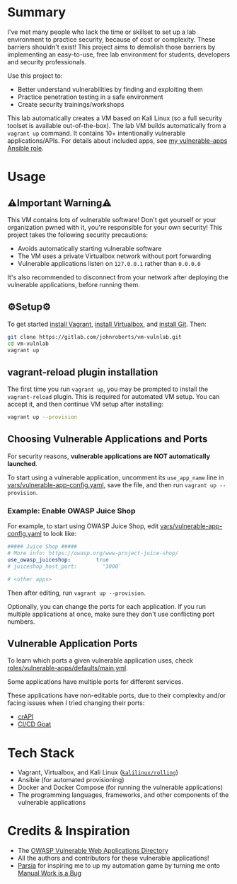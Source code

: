# Summary
I've met many people who lack the time or skillset to set up a lab environment to practice security, because of cost or complexity. These barriers shouldn't exist! This project aims to demolish those barriers by implementing an easy-to-use, free lab environment for students, developers and security professionals.

Use this project to:
- Better understand vulnerabilities by finding and exploiting them
- Practice penetration testing in a safe environment
- Create security trainings/workshops

This lab automatically creates a VM based on Kali Linux (so a full security toolset is available out-of-the-box). The lab VM builds automatically from a `vagrant up` command. It contains 10+ intentionally vulnerable applications/APIs. For details about included apps, see [my vulnerable-apps Ansible role](https://gitlab.com/johnroberts/ansiblerole-vulnerable-apps).

# Usage
## ⚠️Important Warning⚠️
This VM contains lots of vulnerable software! Don't get yourself or your organization pwned with it, you're responsible for your own security! This project takes the following security precautions:
- Avoids automatically starting vulnerable software
- The VM uses a private Virtualbox network without port forwarding
- Vulnerable applications listen on `127.0.0.1` rather than `0.0.0.0`

It's also recommended to disconnect from your network after deploying the vulnerable applications, before running them.

## ⚙️Setup⚙️
To get started [install Vagrant](https://developer.hashicorp.com/vagrant/docs/installation), [install Virtualbox](https://www.virtualbox.org/wiki/Downloads), and [install Git](https://git-scm.com/book/en/v2/Getting-Started-Installing-Git). Then:
```sh
git clone https://gitlab.com/johnroberts/vm-vulnlab.git
cd vm-vulnlab
vagrant up
```

## vagrant-reload plugin installation
The first time you run `vagrant up`, you may be prompted to install the `vagrant-reload` plugin. This is required for automated VM setup. You can accept it, and then continue VM setup after installing:
```sh
vagrant up --provision
```

## Choosing Vulnerable Applications and Ports
For security reasons, **vulnerable applications are NOT automatically launched**.

To start using a vulnerable application, uncomment its `use_app_name` line in [vars/vulnerable-app-config.yaml](vars/vulnerable-app-config.yaml), save the file, and then run `vagrant up --provision`.

### Example: Enable OWASP Juice Shop
For example, to start using OWASP Juice Shop, edit [vars/vulnerable-app-config.yaml](vars/vulnerable-app-config.yaml) to look like:
```yaml
##### Juice Shop #####
# More info: https://owasp.org/www-project-juice-shop/
use_owasp_juiceshop:        true
# juiceshop_host_port:        '3000' 

# <other apps>
```

Then after editing, run `vagrant up --provision`.

Optionally, you can change the ports for each application. If you run multiple applications at once, make sure they don't use conflicting port numbers.

## Vulnerable Application Ports
To learn which ports a given vulnerable application uses, check [roles/vulnerable-apps/defaults/main.yml](roles/vulnerable-apps/defaults/main.yml). 

Some applications have multiple ports for different services.

These applications have non-editable ports, due to their complexity and/or facing issues when I tried changing their ports:
- [crAPI](https://github.com/OWASP/crAPI)
- [CI/CD Goat](https://github.com/cider-security-research/cicd-goat)

# Tech Stack
- Vagrant, Virtualbox, and Kali Linux ([`kalilinux/rolling`](https://app.vagrantup.com/kalilinux/boxes/rolling))
- Ansible (for automated provisioning)
- Docker and Docker Compose (for running the vulnerable applications)
- The programming languages, frameworks, and other components of the vulnerable applications

# Credits & Inspiration
- The [OWASP Vulnerable Web Applications Directory](https://owasp.org/www-project-vulnerable-web-applications-directory/)
- All the authors and contributors for these vulnerable applications! 
- [Parsia](https://parsiya.net/about/) for inspiring me to up my automation game by turning me onto [Manual Work is a Bug](https://queue.acm.org/detail.cfm?id=3197520&doi=10.1145%2F3194653.3197520)